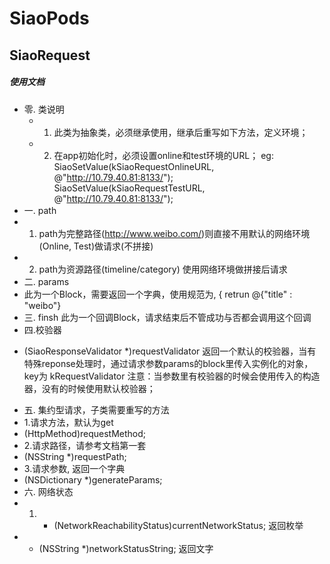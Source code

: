 SiaoPods
============

## SiaoRequest
##### 使用文档
- 零. 类说明
    - 1. 此类为抽象类，必须继承使用，继承后重写如下方法，定义环境；
    - 2. 在app初始化时，必须设置online和test环境的URL；
eg:
SiaoSetValue(kSiaoRequestOnlineURL, @"http://10.79.40.81:8133/");
SiaoSetValue(kSiaoRequestTestURL, @"http://10.79.40.81:8133/");
- 一. path
- 1. path为完整路径(http://www.weibo.com/)则直接不用默认的网络环境(Online, Test)做请求(不拼接)
- 2. path为资源路径(timeline/category) 使用网络环境做拼接后请求
- 二. params
- 此为一个Block，需要返回一个字典，使用规范为, { retrun @{"title" : "weibo"}
- 三. finsh
此为一个回调Block，请求结束后不管成功与否都会调用这个回调
- 四.校验器
+ (SiaoResponseValidator *)requestValidator
返回一个默认的校验器，当有特殊reponse处理时，通过请求参数params的block里传入实例化的对象，key为 kRequestValidator
注意：当参数里有校验器的时候会使用传入的构造器，没有的时候使用默认校验器；
- 五. 集约型请求，子类需要重写的方法
- 1.请求方法，默认为get
- (HttpMethod)requestMethod;
- 2.请求路径，请参考文档第一套
- (NSString *)requestPath;
- 3.请求参数, 返回一个字典
- (NSDictionary *)generateParams;
- 六. 网络状态
- 1. + (NetworkReachabilityStatus)currentNetworkStatus; 返回枚举
- + (NSString *)networkStatusString; 返回文字
